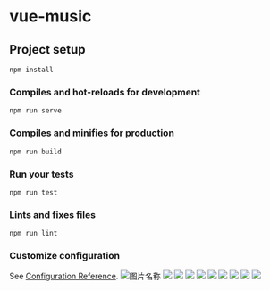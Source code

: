 # vue-music

## Project setup
```
npm install
```

### Compiles and hot-reloads for development
```
npm run serve
```

### Compiles and minifies for production
```
npm run build
```

### Run your tests
```
npm run test
```

### Lints and fixes files
```
npm run lint
```

### Customize configuration
See [Configuration Reference](https://cli.vuejs.org/config/).
 ![图片名称](/Users/angyang/Desktop/图片/aa.PNG) 
 ![](/Users/angyang/Desktop/图片/bb.PNG)
 ![](/Users/angyang/Downloads/IMG_1727.PNG)
 ![](/Users/angyang/Downloads/IMG_1728.PNG)
 ![](/Users/angyang/Downloads/IMG_1729.PNG)
 ![](/Users/angyang/Downloads/IMG_1730.PNG)
 ![](/Users/angyang/Downloads/IMG_1731.PNG)
 ![](/Users/angyang/Downloads/IMG_1731.PNG)
 ![](/Users/angyang/Downloads/IMG_1732.PNG)
 ![](/Users/angyang/Downloads/IMG_1733.PNG)